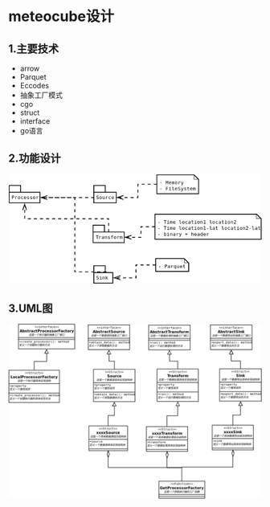# meteocube设计

## 1.主要技术

+ arrow
+ Parquet
+ Eccodes
+ 抽象工厂模式
+ cgo
+ struct
+ interface
+ go语言

## 2.功能设计

![meteocubeFunction](meteocubeFunction.png)

## 3.UML图

![meteocubeUML](meteocubeUML.png)